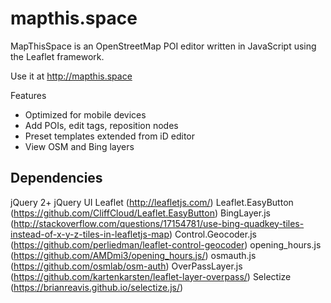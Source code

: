 # mapthis.space

MapThisSpace is an OpenStreetMap POI editor written in JavaScript using the Leaflet framework. 

Use it at http://mapthis.space

Features

  * Optimized for mobile devices
  * Add POIs, edit tags, reposition nodes
  * Preset templates extended from iD editor
  * View OSM and Bing layers

## Dependencies

jQuery 2+
jQuery UI
Leaflet (http://leafletjs.com/)
Leaflet.EasyButton (https://github.com/CliffCloud/Leaflet.EasyButton)
BingLayer.js (http://stackoverflow.com/questions/17154781/use-bing-quadkey-tiles-instead-of-x-y-z-tiles-in-leafletjs-map)
Control.Geocoder.js (https://github.com/perliedman/leaflet-control-geocoder)
opening_hours.js (https://github.com/AMDmi3/opening_hours.js/)
osmauth.js (https://github.com/osmlab/osm-auth)
OverPassLayer.js (https://github.com/kartenkarsten/leaflet-layer-overpass/)
Selectize (https://brianreavis.github.io/selectize.js/)
